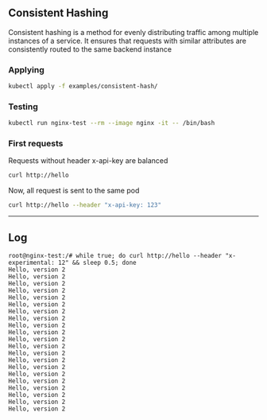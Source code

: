 ## Consistent Hashing

Consistent hashing is a method for evenly distributing traffic among multiple instances of a service. It ensures that requests with similar attributes are consistently routed to the same backend instance

### Applying

```sh
kubectl apply -f examples/consistent-hash/
```

### Testing

```sh
kubectl run nginx-test --rm --image nginx -it -- /bin/bash
```

### First requests

Requests without header x-api-key are balanced

```sh
curl http://hello
```

Now, all request is sent to the same pod

```sh
curl http://hello --header "x-api-key: 123"
```

<hr>

## Log

```
root@nginx-test:/# while true; do curl http://hello --header "x-experimental: 12" && sleep 0.5; done
Hello, version 2
Hello, version 2
Hello, version 2
Hello, version 2
Hello, version 2
Hello, version 2
Hello, version 2
Hello, version 2
Hello, version 2
Hello, version 2
Hello, version 2
Hello, version 2
Hello, version 2
Hello, version 2
Hello, version 2
Hello, version 2
Hello, version 2
Hello, version 2
Hello, version 2
Hello, version 2
Hello, version 2
```

